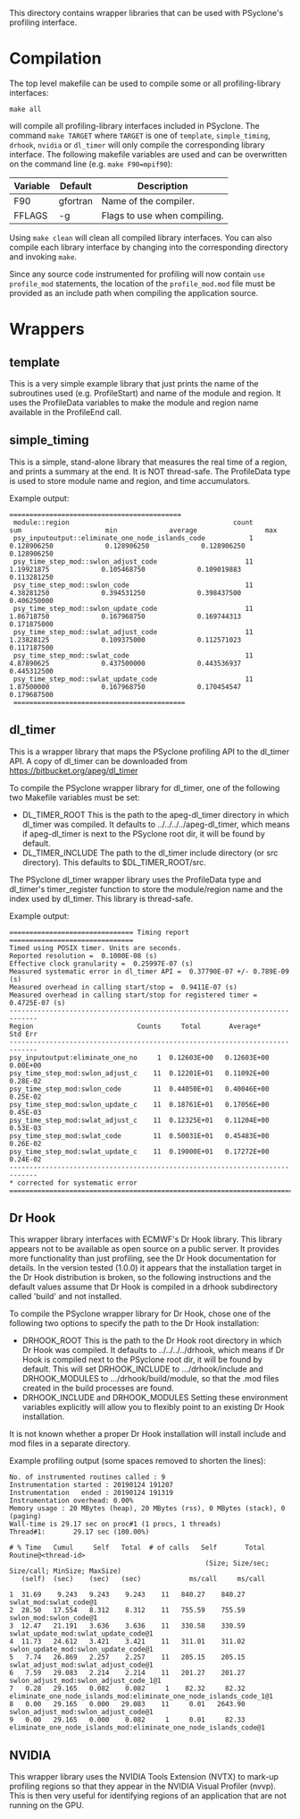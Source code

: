 This directory contains wrapper libraries that can be used with
PSyclone's profiling interface.

# Compilation #

The top level makefile can be used to compile some or all profiling-library
interfaces:

    make all

will compile all profiling-library interfaces included in
PSyclone. The command `make TARGET` where `TARGET` is one of
`template`, `simple_timing`, `drhook`, `nvidia` or `dl_timer` will
only compile the corresponding library interface. The following
makefile variables are used and can be overwritten on the command line
(e.g. `make F90=mpif90`):

 Variable   |  Default         | Description
 ---------- | ---------------- | ----------------------------- 
F90         |  gfortran        | Name of the compiler.
FFLAGS      |  -g              | Flags to use when compiling.

Using `make clean` will clean all compiled library interfaces. You can
also compile each library interface by changing into the corresponding
directory and invoking `make`.

Since any source code instrumented for profiling will now contain `use
profile_mod` statements, the location of the `profile_mod.mod` file
must be provided as an include path when compiling the application
source.

# Wrappers #

## template ##

This is a very simple example library that just prints the name of the
subroutines used (e.g. ProfileStart) and name of the module and region.
It uses the ProfileData variables to make the module and region name
available in the ProfileEnd call.

## simple_timing ##

This is a simple, stand-alone library that measures the real time of
a region, and prints a summary at the end. It is NOT thread-safe.
The ProfileData type is used to store module name and region,
and time accumulators.

Example output:

    ===========================================
     module::region                                         count           sum                     min             average                 max
     psy_inputoutput::eliminate_one_node_islands_code           1     0.128906250             0.128906250             0.128906250             0.128906250    
     psy_time_step_mod::swlon_adjust_code                      11      1.19921875             0.105468750             0.109019883             0.113281250    
     psy_time_step_mod::swlon_code                             11      4.38281250             0.394531250             0.398437500             0.406250000    
     psy_time_step_mod::swlon_update_code                      11      1.86718750             0.167968750             0.169744313             0.171875000    
     psy_time_step_mod::swlat_adjust_code                      11      1.23828125             0.109375000             0.112571023             0.117187500    
     psy_time_step_mod::swlat_code                             11      4.87890625             0.437500000             0.443536937             0.445312500    
     psy_time_step_mod::swlat_update_code                      11      1.87500000             0.167968750             0.170454547             0.179687500    
     ===========================================

## dl_timer ##

This is a wrapper library that maps the PSyclone profiling API
to the dl_timer API. A copy of dl_timer can be downloaded from
https://bitbucket.org/apeg/dl_timer

To compile the PSyclone wrapper library for dl_timer, one of the following
two Makefile variables must be set:

- DL_TIMER_ROOT This is the path to the apeg-dl_timer directory in which
  dl_timer was compiled. It defaults to ../../../../apeg-dl_timer, which
  means if apeg-dl_timer is next to the PSyclone root dir, it will be found
  by default.
- DL_TIMER_INCLUDE The path to the dl_timer include directory (or src
  directory). This defaults to $DL_TIMER_ROOT/src.

The PSyclone dl_timer wrapper library uses the ProfileData type and
dl_timer's timer_register function to store the module/region name and
the index used by dl_timer. This library is thread-safe.

Example output:

    =============================== Timing report ===============================
    Timed using POSIX timer. Units are seconds.
    Reported resolution =  0.1000E-08 (s)
    Effective clock granularity =  0.25997E-07 (s)
    Measured systematic error in dl_timer API =  0.37790E-07 +/- 0.789E-09 (s)
    Measured overhead in calling start/stop =  0.9411E-07 (s)
    Measured overhead in calling start/stop for registered timer =  0.4725E-07 (s)
    -----------------------------------------------------------------------------
    Region                          Counts     Total       Average*     Std Err
    -----------------------------------------------------------------------------
    psy_inputoutput:eliminate_one_no     1  0.12603E+00   0.12603E+00  0.00E+00
    psy_time_step_mod:swlon_adjust_c    11  0.12201E+01   0.11092E+00  0.28E-02
    psy_time_step_mod:swlon_code        11  0.44050E+01   0.40046E+00  0.25E-02
    psy_time_step_mod:swlon_update_c    11  0.18761E+01   0.17056E+00  0.45E-03
    psy_time_step_mod:swlat_adjust_c    11  0.12325E+01   0.11204E+00  0.53E-03
    psy_time_step_mod:swlat_code        11  0.50031E+01   0.45483E+00  0.26E-02
    psy_time_step_mod:swlat_update_c    11  0.19000E+01   0.17272E+00  0.24E-02
    -----------------------------------------------------------------------------
    * corrected for systematic error
    =============================================================================

## Dr Hook ##

This wrapper library interfaces with ECMWF's Dr Hook library. This
library appears not to be available as open source on a public
server. It provides more functionality than just profiling, see the Dr
Hook documentation for details.  In the version tested (1.0.0) it
appears that the installation target in the Dr Hook distribution is
broken, so the following instructions and the default values assume
that Dr Hook is compiled in a drhook subdirectory called 'build' and
not installed.

To compile the PSyclone wrapper library for Dr Hook, chose one of the following
two options to specify the path to the Dr Hook installation:

- DRHOOK_ROOT This is the path to the Dr Hook root directory in which
  Dr Hook was compiled. It defaults to ../../../../drhook, which
  means if Dr Hook is compiled next to the PSyclone root dir, it will be
  found by default. This will set DRHOOK_INCLUDE to .../drhook/include
  and DRHOOK_MODULES to .../drhook/build/module, so that the .mod files
  created in the build processes are found.
- DRHOOK_INCLUDE and DRHOOK_MODULES Setting these environment variables
  explicitly will allow you to flexibly point to an existing Dr Hook installation.
  
It is not known whether a proper Dr Hook installation will install
include and mod files in a separate directory.

Example profiling output (some spaces removed to shorten the lines):

    No. of instrumented routines called : 9
    Instrumentation started : 20190124 191207
    Instrumentation   ended : 20190124 191319
    Instrumentation overhead: 0.00%
    Memory usage : 20 MBytes (heap), 20 MBytes (rss), 0 MBytes (stack), 0 (paging)
    Wall-time is 29.17 sec on proc#1 (1 procs, 1 threads)
    Thread#1:       29.17 sec (100.00%)
    
    # % Time   Cumul     Self   Total  # of calls   Self       Total    Routine@<thread-id>
                                                     (Size; Size/sec; Size/call; MinSize; MaxSize)
       (self)  (sec)    (sec)   (sec)            ms/call     ms/call

    1  31.69    9.243   9.243    9.243    11   840.27    840.27   swlat_mod:swlat_code@1
    2  28.50   17.554   8.312    8.312    11   755.59    755.59   swlon_mod:swlon_code@1
    3  12.47   21.191   3.636    3.636    11   330.58    330.59   swlat_update_mod:swlat_update_code@1
    4  11.73   24.612   3.421    3.421    11   311.01    311.02   swlon_update_mod:swlon_update_code@1
    5   7.74   26.869   2.257    2.257    11   205.15    205.15   swlat_adjust_mod:swlat_adjust_code@1
    6   7.59   29.083   2.214    2.214    11   201.27    201.27   swlon_adjust_mod:swlon_adjust_code_1@1
    7   0.28   29.165   0.082    0.082     1    82.32     82.32   eliminate_one_node_islands_mod:eliminate_one_node_islands_code_1@1
    8   0.00   29.165   0.000   29.083    11     0.01   2643.90   swlon_adjust_mod:swlon_adjust_code@1
    9   0.00   29.165   0.000    0.082     1     0.01     82.33   eliminate_one_node_islands_mod:eliminate_one_node_islands_code@1

## NVIDIA ##

This wrapper library uses the NVIDIA Tools Extension (NVTX) to mark-up
profiling regions so that they appear in the NVIDIA Visual Profiler (nvvp).
This is then very useful for identifying regions of an application that are
not running on the GPU.
